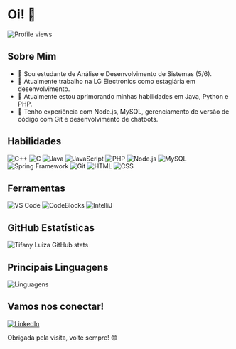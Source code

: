 # Oi! 👋

![Profile views](https://komarev.com/ghpvc/?username=tifanymoreira&color=blueviolet)

## Sobre Mim

- 🔭 Sou estudante de Análise e Desenvolvimento de Sistemas (5/6).
- 💼 Atualmente trabalho na LG Electronics como estagiária em desenvolvimento.
- 🌱 Atualmente estou aprimorando minhas habilidades em Java, Python e PHP.
- 🚀 Tenho experiência com Node.js, MySQL, gerenciamento de versão de código com Git e desenvolvimento de chatbots.

## Habilidades

![C++](https://img.shields.io/badge/-C++-black?style=flat-square&logo=cplusplus)
![C](https://img.shields.io/badge/-C-black?style=flat-square&logo=c)
![Java](https://img.shields.io/badge/-Java-black?style=flat-square&logo=java)
![JavaScript](https://img.shields.io/badge/-JavaScript-black?style=flat-square&logo=javascript)
![PHP](https://img.shields.io/badge/-PHP-black?style=flat-square&logo=php)
![Node.js](https://img.shields.io/badge/-Node.js-black?style=flat-square&logo=nodedotjs)
![MySQL](https://img.shields.io/badge/-MySQL-black?style=flat-square&logo=mysql)
![Spring Framework](https://img.shields.io/badge/-Spring%20Framework-black?style=flat-square&logo=spring)
![Git](https://img.shields.io/badge/-Git-black?style=flat-square&logo=git)
![HTML](https://img.shields.io/badge/-HTML-black?style=flat-square&logo=html5)
![CSS](https://img.shields.io/badge/-CSS-black?style=flat-square&logo=css3)

## Ferramentas

![VS Code](https://img.shields.io/badge/-VS%20Code-black?style=flat-square&logo=visual-studio-code)
![CodeBlocks](https://img.shields.io/badge/-CodeBlocks-black?style=flat-square&logo=codeblocks)
![IntelliJ](https://img.shields.io/badge/-IntelliJ-black?style=flat-square&logo=intellij)

## GitHub Estatísticas

![Tifany Luiza GitHub stats](https://github-readme-stats.vercel.app/api?username=tifanymoreira&show_icons=true&theme=radical)

## Principais Linguagens

![Linguagens](https://github-readme-stats.vercel.app/api/top-langs/?username=tifanymoreira&layout=compact&theme=radical)


## Vamos nos conectar!

[![LinkedIn](https://img.shields.io/badge/-LinkedIn-blue?style=flat-square&logo=linkedin)](https://www.linkedin.com/in/tifany-moreira-65489a228/)


Obrigada pela visita, volte sempre! 😊
